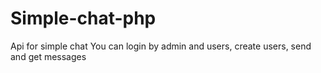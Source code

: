 # Simple-chat-php
Api for simple chat
You can login by admin and users, create users, send and get messages
